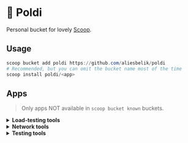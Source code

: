 # :owl: Poldi

Personal bucket for lovely [Scoop](https://scoop.sh/).

## Usage

```powershell
scoop bucket add poldi https://github.com/aliesbelik/poldi
# Recommended, but you can omit the bucket name most of the time
scoop install poldi/<app>
```

## Apps

> Only apps NOT available in `scoop bucket known` buckets.

<details>
  <summary><strong>Load-testing tools</strong></summary>

- [ali](https://github.com/nakabonne/ali) - A HTTP load testing tool capable of performing real-time analysis, inspired by `vegeta` and `jplot`.
- [blast](https://github.com/dave/blast) - A simple, protocol agnostic tool for API load testing and batch jobs, written in Go.
- [bombardier](https://github.com/codesenberg/bombardier) - Fast cross-platform HTTP benchmarking tool written in Go.
- [cassowary](https://github.com/rogerwelin/cassowary) - Modern cross-platform HTTP load-testing tool written in Go, inspired by `k6`, `ab` & `httpstat`.
- [fortio](https://github.com/fortio/fortio) - A HTTP/gRPC load testing library, CLI tool, advanced echo server and web UI written in Go.
- [ghz](https://github.com/bojand/ghz) - Simple gRPC benchmarking and load testing tool written in Go.
- [hey](https://github.com/rakyll/hey) - HTTP load generator, ApacheBench (`ab`) replacement.
- [oha](https://github.com/hatoo/oha) - HTTP load generator, inspired by `hey` with `tui` animation.
- [pewpew](https://github.com/bengadbois/pewpew) - A flexible HTTP CLI stress testing tool for websites and web services, written in Go.
- [plow](https://github.com/six-ddc/plow) - A high-performance HTTP benchmarking tool written in Go, with real-time web UI and terminal displaying.
- [rewrk](https://github.com/ChillFish8/rewrk) - A modern HTTP framework benchmarking tool written in Rust, supporting HTTP/1 and HTTP/2 benchmarks.
- [vegeta](https://github.com/tsenart/vegeta) - HTTP load testing tool and library written in Go.

</details>

<details>
  <summary><strong>Network tools</strong></summary>

- [cdntest](https://github.com/Redundancy/cdntest) - A CLI tool for gathering info in order to debug CDN connection issues without requiring end users to install and use complicated tools.
- [curlie](https://github.com/rs/curlie) - A frontend to `curl` that adds the ease of use of `httpie`, without compromising on features and performance.
- [dnslookup](https://github.com/ameshkov/dnslookup) - Simple CLI utility to make DNS lookups.
- [dnsping](https://github.com/fortio/dnsping) - DNS ping utility to check packet loss and latency issues with DNS servers.
- [dnsproxy](https://github.com/AdguardTeam/dnsproxy) - A simple DNS proxy server with support all existing DNS protocols including DNS-over-TLS, DNS-over-HTTPS, DNS-over-QUIC and DNSCrypt.
- [dnstrace](https://github.com/rs/dnstrace) - A DNS resolution tracing tool, performs a DNS resolution by tracing the delegation path from the root name servers, and by following the CNAME chain.
- [httpie-go](https://github.com/nojima/httpie-go) - `httpie`-like HTTP client written in Go.
- [mturoute](https://elifulkerson.com/projects/mturoute.php) - Eli Fulkerson's CLI tool analogous to `ping` and `traceroute`, which finds the maximum MTU between you and another host by passing ICMP requests with differing payload size.
- [tcping](https://elifulkerson.com/projects/tcping.php) - Eli Fulkerson's TCP ping tool, simulates `ping` over TCP by establishing a connection to network hosts.
- [termscp](https://github.com/veeso/termscp) - A feature rich terminal file transfer and explorer with SCP/SFTP/FTP/S3 support.

</details>

<details>
  <summary><strong>Testing tools</strong></summary>

- [httplab](https://github.com/qustavo/httplab) - An interactive web server written in Go.
- [mqtt-cli](https://github.com/hivemq/mqtt-cli) - MQTT 5.0 and 3.1.1 compatible and feature-rich MQTT CLI tool.
- [muffet](https://github.com/raviqqe/muffet) - Fast website link checker in Go.
- [websocat](https://github.com/vi/websocat) - A CLI client for WebSockets, like `netcat` (or `curl`) for ws:// with advanced `socat`-like functions.

</details>
